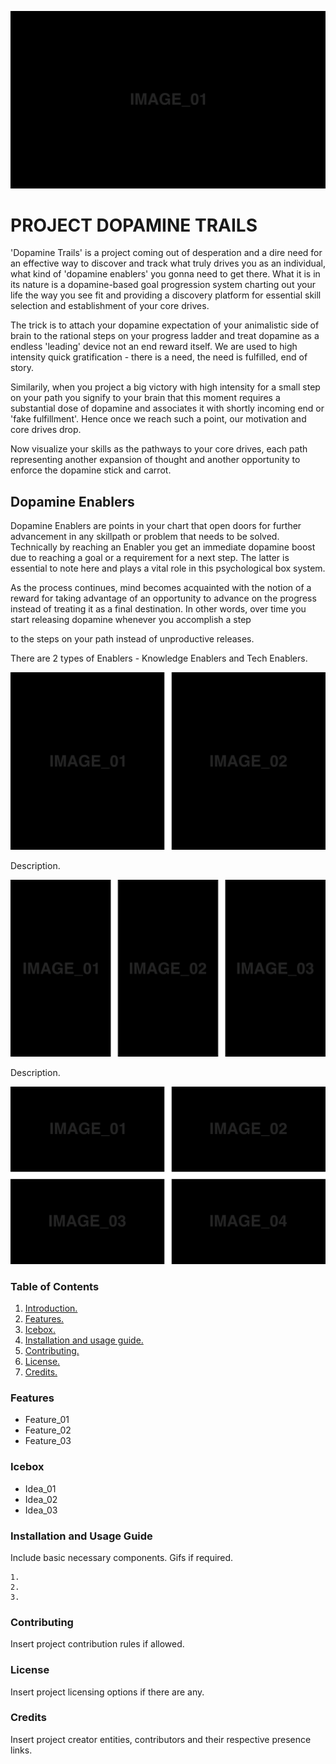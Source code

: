 ![Project Banner](/assets/template_visuals/temp-banner.png)

<a name="intro"></a>
# PROJECT DOPAMINE TRAILS 
'Dopamine Trails' is a project coming out of desperation and a dire need for an effective way to discover and track what truly drives you as an individual, what kind of 'dopamine enablers' you gonna need to get there. What it is in its nature is a dopamine-based goal progression system charting out your life the way you see fit and providing a discovery platform for essential skill selection and establishment of your core drives.

The trick is to attach your dopamine expectation of your animalistic side of brain to the rational steps on your progress ladder and treat dopamine as a endless 'leading' device not an end reward itself. We are used to high intensity quick gratification - there is a need, the need is fulfilled, end of story. 

Similarily, when you project a big victory with high intensity for a small step on your path you signify to your brain that this moment requires a substantial dose of dopamine and associates it with shortly incoming end or 'fake fulfillment'. Hence once we reach such a point, our motivation and core drives drop. 

Now visualize your skills as the pathways to your core drives, each path representing another expansion of thought and another opportunity to enforce the dopamine stick and carrot.

## Dopamine Enablers

Dopamine Enablers are points in your chart that open doors for further advancement in any skillpath or problem that needs to be solved. Technically by reaching an Enabler you get an immediate dopamine boost due to reaching a goal or a requirement for a next step. The latter is essential to note here and plays a vital role in this psychological box system.

As the process continues, mind becomes acquainted with the notion of a reward for taking advantage of an opportunity to advance on the progress instead of treating it as a final destination. In other words, over time you start releasing dopamine whenever you accomplish a step 

to the steps on your path instead of unproductive releases.

There are 2 types of Enablers - Knowledge Enablers and Tech Enablers.

![GALLERY QUAD](/assets/template_visuals/temp-dual-gallery.png)

Description.

![GALLERY QUAD](/assets/template_visuals/temp-triple-gallery.png)

Description.

![GALLERY QUAD](/assets/template_visuals/temp-quad-gallery.png)

### Table of Contents
1. [Introduction.](#intro)
2. [Features.](#features)
3. [Icebox.](#icebox)
4. [Installation and usage guide.](#install)
5. [Contributing.](#contribute)
6. [License.](#license)
7. [Credits.](#credits)

<a name="features"></a>
### Features
+ Feature_01
+ Feature_02
+ Feature_03

<a name="icebox"></a>
### Icebox
+ Idea_01
+ Idea_02
+ Idea_03

<a name="install"></a>
### Installation and Usage Guide
Include basic necessary components. Gifs if required.
```
1. 
2. 
3. 
```

<a name="contribute"></a>
### Contributing
Insert project contribution rules if allowed.

<a name="license"></a>
### License
Insert project licensing options if there are any.

<a name="credits"></a>
### Credits
Insert project creator entities, contributors and their respective presence links.
